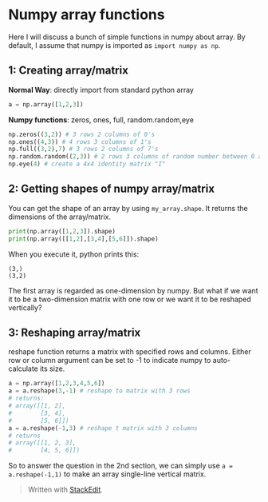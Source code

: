 
Numpy array functions
===
Here I will discuss a bunch of simple functions in numpy about array. By default, I assume that numpy is imported as `import numpy as np`.

1: Creating array/matrix
---
**Normal Way**: directly import from standard python array
```python
a = np.array([1,2,3])
```
**Numpy functions**: zeros, ones, full, random.random,eye
```python
np.zeros((3,2)) # 3 rows 2 columns of 0's
np.ones((4,3)) # 4 rows 3 columns of 1's
np.full((3,2),7) # 3 rows 2 columns of 7's
np.random.random((2,3)) # 2 rows 3 columns of random number between 0 and 1
np.eye(4) # create a 4x4 identity matrix "I"
```
2: Getting shapes of numpy array/matrix
---
You can get the shape of an array by using `my_array.shape`. It returns the dimensions of the array/matrix.
```python
print(np.array([1,2,3]).shape)
print(np.array([[1,2],[3,4],[5,6]]).shape)
```
When you execute it, python prints this:
```
(3,)
(3,2)
```
The first array is regarded as one-dimension by numpy. But what if we want it to be a two-dimension matrix with one row or we want it to be reshaped vertically? 

3: Reshaping array/matrix
---
reshape function returns a matrix with specified rows and columns. Either row or column argument can be set to -1 to indicate numpy to auto-calculate its size.
```python
a = np.array([1,2,3,4,5,6])
a = a.reshape(3,-1) # reshape to matrix with 3 rows
# returns:
# array([[1, 2],
#        [3, 4],
#        [5, 6]])
a = a.reshape(-1,3) # reshape t matrix with 3 columns
# returns
# array([[1, 2, 3],
#        [4, 5, 6]])
```
So to answer the question in the 2nd section, we can simply use `a = a.reshape(-1,1)` to make an array single-line vertical matrix.

> Written with [StackEdit](https://stackedit.io/).
<!--stackedit_data:
eyJoaXN0b3J5IjpbLTU1NTI0NTY0N119
-->